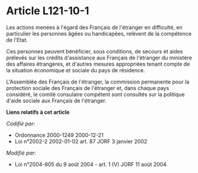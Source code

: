# Article L121-10-1

Les actions menées à l'égard des Français de l'étranger en difficulté, en particulier les personnes âgées ou handicapées,
relèvent de la compétence de l'Etat.

Ces personnes peuvent bénéficier, sous conditions, de secours et aides prélevés sur les crédits d'assistance aux Français de
l'étranger du ministère des affaires étrangères, et d'autres mesures appropriées tenant compte de la situation économique et
sociale du pays de résidence.

L'Assemblée des Français de l'étranger, la commission permanente pour la protection sociale des Français de l'étranger et,
dans chaque pays considéré, le comité consulaire compétent sont consultés sur la politique d'aide sociale aux Français de
l'étranger.

**Liens relatifs à cet article**

_Codifié par_:

  - Ordonnance 2000-1249 2000-12-21
  - Loi n°2002-2 2002-01-02 art. 87 JORF 3 janvier 2002

_Modifié par_:

  - Loi n°2004-805 du 9 août 2004 - art. 1 (V) JORF 11 août 2004
